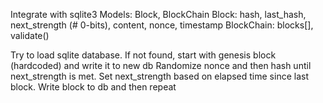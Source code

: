 Integrate with sqlite3
Models: Block, BlockChain
Block: hash, last_hash, next_strength (# 0-bits), content, nonce, timestamp
BlockChain: blocks[], validate()

Try to load sqlite database. If not found, start with genesis block (hardcoded) and write it to new db
Randomize nonce and then hash until next_strength is met. Set next_strength based on elapsed time since last block. Write block to db and then repeat
